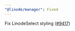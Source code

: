 ```yaml
---
"@linode/manager": Fixed
---
```


Fix LinodeSelect styling ([#9417](https://github.com/linode/manager/pull/9417))
